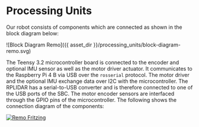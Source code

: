 # Processing Units

Our robot consists of components which are connected as shown in the block diagram below:

![Block Diagram Remo]({{ asset_dir }}/processing_units/block-diagram-remo.svg)

The Teensy 3.2 microcontroller board is connected to the encoder and optional IMU
sensor as well as the motor driver actuator. It communicates to the Raspberry Pi 4 B via
USB over the `rosserial` protocol. The motor driver and the optional IMU exchange
data over I2C with the microcontroller. The RPLIDAR has a serial-to-USB converter and
is therefore connected to one of the USB ports of the SBC. The motor encoder sensors
are interfaced through the GPIO pins of the microcontroller. The following shows the
connection diagram of the components:


[![Remo Fritzing]][Remo Fritzing]

  [Remo Fritzing]: /fritzing/remo_architecture.svg
